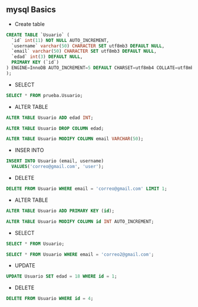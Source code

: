 ## mysql Basics
* Create table
```sql
CREATE TABLE `Usuario` (
  `id` int(11) NOT NULL AUTO_INCREMENT,
  `username` varchar(50) CHARACTER SET utf8mb3 DEFAULT NULL,
  `email` varchar(50) CHARACTER SET utf8mb3 DEFAULT NULL,
  `edad` int(3) DEFAULT NULL,
  PRIMARY KEY (`id`)
) ENGINE=InnoDB AUTO_INCREMENT=5 DEFAULT CHARSET=utf8mb4 COLLATE=utf8mb4_unicode_ci
);
```
* SELECT
```sql
SELECT * FROM prueba.Usuario;
```
* ALTER TABLE
```sql
ALTER TABLE Usuario ADD edad INT;
```
```sql
ALTER TABLE Usuario DROP COLUMN edad;
```
```sql
ALTER TABLE Usuario MODIFY COLUMN email VARCHAR(50);
```
* INSER INTO
```sql
INSERT INTO Usuario (email, username)
  VALUES('correo@gmail.com', 'user');
```
* DELETE
```sql
DELETE FROM Usuario WHERE email = 'correo@gmail.com' LIMIT 1;
```
* ALTER TABLE
```sql
ALTER TABLE Usuario ADD PRIMARY KEY (id);
```
```sql
ALTER TABLE Usuario MODIFY COLUMN id INT AUTO_INCREMENT;
```
* SELECT 
```sql
SELECT * FROM Usuario;
```
```sql
SELECT * FROM Usuario WHERE email = 'correo2@gmail.com';
```
* UPDATE
```sql
UPDATE Usuario SET edad = 18 WHERE id = 1;
```
* DELETE
```sql
DELETE FROM Usuario WHERE id = 4;
```
